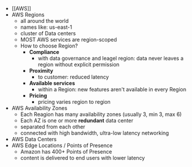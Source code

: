- [[AWS]]
- AWS Regions
	- all around the world
	- names like: us-east-1
	- cluster of Data centers
	- MOST AWS services are region-scoped
	- How to choose Region?
		- **Compliance** 
			- with data governance and leagel region: data never leaves a region without explicit permission
		- **Proximity** 
			- to customer: reduced latency
		- **Available services** 
			- within a Region: new features aren't available in every Region
		- **Pricing** 
			- pricing varies region to region
- AWS Availability Zones
	- Each Reagion has many availability zones (usually 3, min 3, max 6)
	- Each AZ is one or more **redundant** data center
	- separated from each other
	- connected with high bandwidth, ultra-low latency networking
- AWS Data Centers
- AWS Edge Locations / Points of Presence
	- Amazon has 400+ Points of Presence
	- content is delivered to end users with lower latency

